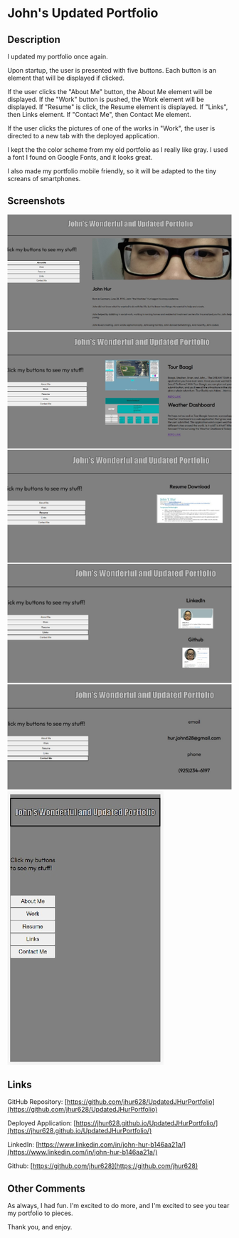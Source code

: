 # John's Updated Portfolio

## Description

I updated my portfolio once again.

Upon startup, the user is presented with five buttons. Each button is an element that will be displayed if clicked.

If the user clicks the "About Me" button, the About Me element will be displayed. If the "Work" button is pushed, the Work element will be displayed. If "Resume" is click, the Resume element is displayed. If "Links", then Links element. If "Contact Me", then Contact Me element.

If the user clicks the pictures of one of the works in "Work", the user is directed to a new tab with the deployed application.

I kept the the color scheme from my old portfolio as I really like gray. I used a font I found on Google Fonts, and it looks great.

I also made my portfolio mobile friendly, so it will be adapted to the tiny screans of smartphones.

## Screenshots

![Portfolio About Me](./assets/images/portfolio1.jpg)
![Portfolio Work](./assets/images/portfolio2.jpg)
![Portfolio Resume](./assets/images/portfolio3.jpg)
![Portfolio Links](./assets/images/portfolio4.jpg)
![Portfolio Contact Me](./assets/images/portfolio5.jpg)
![Portfolio Mobile](./assets/images/portfolio6.jpg)

## Links

GitHub Repository: [https://github.com/jhur628/UpdatedJHurPortfolio](https://github.com/jhur628/UpdatedJHurPortfolio)

Deployed Application: [https://jhur628.github.io/UpdatedJHurPortfolio/](https://jhur628.github.io/UpdatedJHurPortfolio/)

LinkedIn: [https://www.linkedin.com/in/john-hur-b146aa21a/](https://www.linkedin.com/in/john-hur-b146aa21a/)

Github: [https://github.com/jhur628](https://github.com/jhur628)

## Other Comments

As always, I had fun. I'm excited to do more, and I'm excited to see you tear my portfolio to pieces.

Thank you, and enjoy.